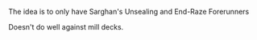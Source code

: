 The idea is to only have Sarghan's Unsealing and End-Raze Forerunners

Doesn't do well against mill decks.